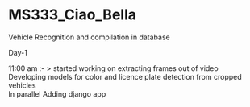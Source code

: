 # MS333_Ciao_Bella
Vehicle Recognition and compilation in database


Day-1

11:00 am :- > started working on extracting frames out of video</br>
Developing models for color and licence plate detection from cropped vehicles</br>
In parallel Adding django app
